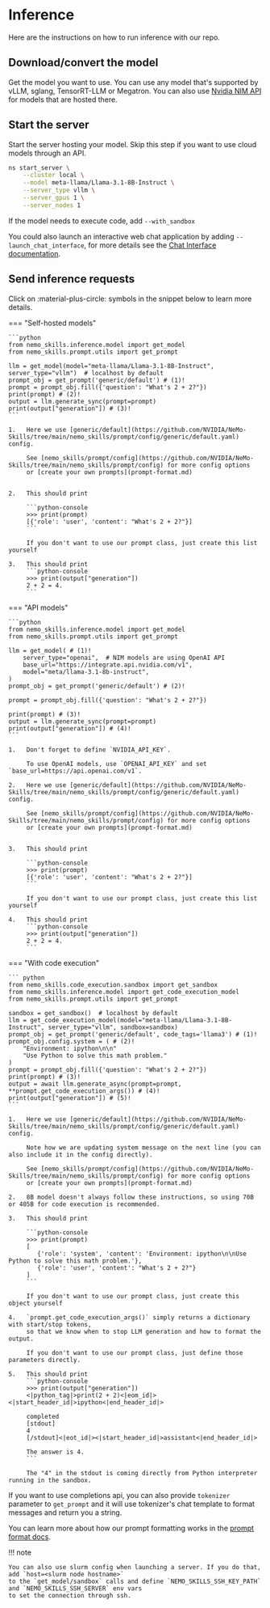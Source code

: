 # Inference

Here are the instructions on how to run inference with our repo.

## Download/convert the model

Get the model you want to use. You can use any model that's supported by vLLM, sglang, TensorRT-LLM or Megatron.
You can also use [Nvidia NIM API](https://www.nvidia.com/en-us/ai/) for models that are hosted there.

## Start the server

Start the server hosting your model. Skip this step if you want to use cloud models through an API.

```bash
ns start_server \
    --cluster local \
    --model meta-llama/Llama-3.1-8B-Instruct \
    --server_type vllm \
    --server_gpus 1 \
    --server_nodes 1
```

If the model needs to execute code, add `--with_sandbox`

You could also launch an interactive web chat application by adding `--launch_chat_interface`, for more details see the [Chat Interface documentation](chat_interface.md).

## Send inference requests

Click on :material-plus-circle: symbols in the snippet below to learn more details.


=== "Self-hosted models"

    ```python
    from nemo_skills.inference.model import get_model
    from nemo_skills.prompt.utils import get_prompt

    llm = get_model(model="meta-llama/Llama-3.1-8B-Instruct", server_type="vllm")  # localhost by default
    prompt_obj = get_prompt('generic/default') # (1)!
    prompt = prompt_obj.fill({'question': "What's 2 + 2?"})
    print(prompt) # (2)!
    output = llm.generate_sync(prompt=prompt)
    print(output["generation"]) # (3)!
    ```

    1.   Here we use [generic/default](https://github.com/NVIDIA/NeMo-Skills/tree/main/nemo_skills/prompt/config/generic/default.yaml) config.

         See [nemo_skills/prompt/config](https://github.com/NVIDIA/NeMo-Skills/tree/main/nemo_skills/prompt/config) for more config options
         or [create your own prompts](prompt-format.md)


    2.   This should print

         ```python-console
         >>> print(prompt)
         [{'role': 'user', 'content': "What's 2 + 2?"}]
         ```

         If you don't want to use our prompt class, just create this list yourself

    3.   This should print
         ```python-console
         >>> print(output["generation"])
         2 + 2 = 4.
         ```

=== "API models"

    ```python
    from nemo_skills.inference.model import get_model
    from nemo_skills.prompt.utils import get_prompt

    llm = get_model( # (1)!
        server_type="openai",  # NIM models are using OpenAI API
        base_url="https://integrate.api.nvidia.com/v1",
        model="meta/llama-3.1-8b-instruct",
    )
    prompt_obj = get_prompt('generic/default') # (2)!

    prompt = prompt_obj.fill({'question': "What's 2 + 2?"})

    print(prompt) # (3)!
    output = llm.generate_sync(prompt=prompt)
    print(output["generation"]) # (4)!
    ```

    1.   Don't forget to define `NVIDIA_API_KEY`.

         To use OpenAI models, use `OPENAI_API_KEY` and set `base_url=https://api.openai.com/v1`.

    2.   Here we use [generic/default](https://github.com/NVIDIA/NeMo-Skills/tree/main/nemo_skills/prompt/config/generic/default.yaml) config.

         See [nemo_skills/prompt/config](https://github.com/NVIDIA/NeMo-Skills/tree/main/nemo_skills/prompt/config) for more config options
         or [create your own prompts](prompt-format.md)


    3.   This should print

         ```python-console
         >>> print(prompt)
         [{'role': 'user', 'content': "What's 2 + 2?"}]
         ```

         If you don't want to use our prompt class, just create this list yourself

    4.   This should print
         ```python-console
         >>> print(output["generation"])
         2 + 2 = 4.
         ```

=== "With code execution"

    ``` python
    from nemo_skills.code_execution.sandbox import get_sandbox
    from nemo_skills.inference.model import get_code_execution_model
    from nemo_skills.prompt.utils import get_prompt

    sandbox = get_sandbox()  # localhost by default
    llm = get_code_execution_model(model="meta-llama/Llama-3.1-8B-Instruct", server_type="vllm", sandbox=sandbox)
    prompt_obj = get_prompt('generic/default', code_tags='llama3') # (1)!
    prompt_obj.config.system = ( # (2)!
        "Environment: ipython\n\n"
        "Use Python to solve this math problem."
    )
    prompt = prompt_obj.fill({'question': "What's 2 + 2?"})
    print(prompt) # (3)!
    output = await llm.generate_async(prompt=prompt, **prompt.get_code_execution_args()) # (4)!
    print(output["generation"]) # (5)!
    ```

    1.   Here we use [generic/default](https://github.com/NVIDIA/NeMo-Skills/tree/main/nemo_skills/prompt/config/generic/default.yaml) config.

         Note how we are updating system message on the next line (you can also include it in the config directly).

         See [nemo_skills/prompt/config](https://github.com/NVIDIA/NeMo-Skills/tree/main/nemo_skills/prompt/config) for more config options
         or [create your own prompts](prompt-format.md)

    2.   8B model doesn't always follow these instructions, so using 70B or 405B for code execution is recommended.

    3.   This should print

         ```python-console
         >>> print(prompt)
         [
            {'role': 'system', 'content': 'Environment: ipython\n\nUse Python to solve this math problem.'},
            {'role': 'user', 'content': "What's 2 + 2?"}
         ]
         ```

         If you don't want to use our prompt class, just create this object yourself

    4.   `prompt.get_code_execution_args()` simply returns a dictionary with start/stop tokens,
         so that we know when to stop LLM generation and how to format the output.

         If you don't want to use our prompt class, just define those parameters directly.

    5.   This should print
         ```python-console
         >>> print(output["generation"])
         <|python_tag|>print(2 + 2)<|eom_id|><|start_header_id|>ipython<|end_header_id|>

         completed
         [stdout]
         4
         [/stdout]<|eot_id|><|start_header_id|>assistant<|end_header_id|>

         The answer is 4.
         ```

         The "4" in the stdout is coming directly from Python interpreter running in the sandbox.

If you want to use completions api, you can also provide `tokenizer` parameter to `get_prompt` and it will use
tokenizer's chat template to format messages and return you a string.

You can learn more about how our prompt formatting works in the [prompt format docs](../basics/prompt-format.md).

!!! note

    You can also use slurm config when launching a server. If you do that, add `host=<slurm node hostname>`
    to the `get_model/sandbox` calls and define `NEMO_SKILLS_SSH_KEY_PATH` and `NEMO_SKILLS_SSH_SERVER` env vars
    to set the connection through ssh.